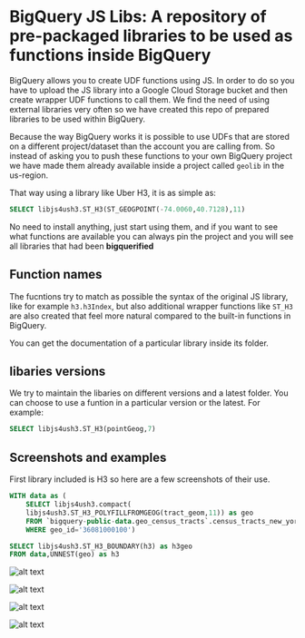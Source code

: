 # BigQuery JS Libs: A repository of pre-packaged libraries to be used as functions inside BigQuery

BigQuery allows you to create UDF functions using JS. In order to do so you have to upload the JS library into a Google Cloud Storage bucket and then create wrapper UDF functions to call them. We find the need of using external libraries very often so we have created this repo of prepared libraries to be used within BigQuery.

Because the way BigQuery works it is possible to use UDFs that are stored on a different project/dataset than the account you are calling from. So instead of asking you to push these functions to your own BigQuery project we have made them already available inside a project called `geolib` in the us-region.

That way using a library like Uber H3, it is as simple as:

``` sql
SELECT libjs4ush3.ST_H3(ST_GEOGPOINT(-74.0060,40.7128),11)
```

No need to install anything, just start using them, and if you want to see what functions are available you can always pin the project and you will see all libraries that had been **bigquerified**


## Function names ##

The fucntions try to match as possible the syntax of the original JS library, like for example `h3.h3Index`, but also additional wrapper functions like `ST_H3` are also created that feel more natural compared to the built-in functions in BigQuery.

You can get the documentation of a particular library inside its folder.

## libaries versions ##

We try to maintain the libaries on different versions and a latest folder. You can choose to use a funtion in a particular version or the latest. For example:

``` sql
SELECT libjs4ush3.ST_H3(pointGeog,7)
```

## Screenshots and examples

First library included is H3 so here are a few screenshots of their use.

``` sql
WITH data as (
	SELECT libjs4ush3.compact(
  	libjs4ush3.ST_H3_POLYFILLFROMGEOG(tract_geom,11)) as geo 
  	FROM `bigquery-public-data.geo_census_tracts`.census_tracts_new_york 
  	WHERE geo_id='36081000100')

SELECT libjs4ush3.ST_H3_BOUNDARY(h3) as h3geo 
FROM data,UNNEST(geo) as h3
```
![alt text](screenshots/compat_census_tract.png)

![alt text](screenshots/kring_point.png)

![alt text](screenshots/polyfill_census_tract.png)

![alt text](screenshots/boundary.png)




